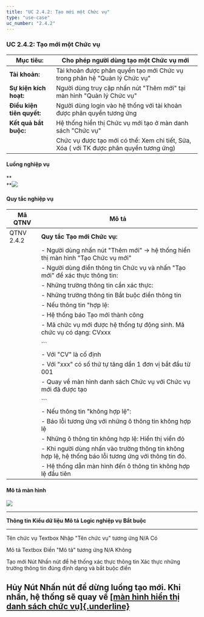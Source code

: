 ```yaml
---
title: "UC 2.4.2: Tạo mới một Chức vụ"
type: "use-case"
uc_number: "2.4.2"
---
```


### UC 2.4.2: Tạo mới một Chức vụ

| **Mục tiêu:** | Cho phép người dùng tạo một Chức vụ mới |
| --- | --- |
| **Tài khoản:** | Tài khoản được phân quyền tạo mới Chức vụ trong phân hệ "Quản lý Chức vụ" |
| **Sự kiện kích hoạt:** | Người dùng truy cập nhấn nút "Thêm mới" tại màn hình "Quản lý Chức vụ" |
| **Điều kiện tiên quyết:** | Người dùng login vào hệ thống với tài khoản được phân quyền tương ứng |
| **Kết quả bắt buộc:** | Hệ thống hiển thị Chức vụ mới tạo ở màn danh sách "Chức vụ" |
|  | Chức vụ được tạo mới có thể: Xem chi tiết, Sửa, Xóa ( với TK được phân quyền tương ứng) |

#### Luồng nghiệp vụ

**\
**![](media/image10.png)

#### Quy tắc nghiệp vụ

| **Mã QTNV** | **Mô tả** |
| --- | --- |
| QTNV 2.4.2 | **Quy tắc Tạo mới Chức vụ:** |
|  | - Người dùng nhấn nút "Thêm mới" -\> hệ thống hiển thị màn hình "Tạo Chức vụ mới" |
|  | - Người dùng điền thông tin Chức vụ và nhấn "Tạo mới" để xác thực thông tin: |
|  | - Những trường thông tin cần xác thực: |
|  | - Những trường thông tin Bắt buộc điền thông tin |
|  | - Nếu thông tin "hợp lệ: |
|  | - Hệ thống báo Tạo mới thành công |
|  | - Mã chức vụ mới được hệ thống tự động sinh. Mã chức vụ có dạng: CVxxx |
|  | <!-- --> |
|  | ``` |
|  | - Với "CV" là cố định |
|  | - Với "xxx" có số thứ tự tăng dần 1 đơn vị bắt đầu từ 001 |
|  | - Quay về màn hình danh sách Chức vụ với Chức vụ mới đã được tạo |
|  | <!-- --> |
|  | ``` |
|  | - Nếu thông tin "không hợp lệ": |
|  | - Báo lỗi tương ứng với những ô thông tin không hợp lệ |
|  | - Những ô thông tin không hợp lệ: Hiển thị viền đỏ |
|  | - Khi người dùng nhấn vào trường thông tin không hợp lệ, hệ thống báo lỗi tương ứng với thông tin đó. |
|  | - Hệ thống dẫn màn hình đến ô thông tin không hợp lệ đầu tiên |

#### Mô tả màn hình

![](media/image13.png)

  -------------------------------------------------------------------------------------------------------------------------------------------------------------------------------------------------------------------------
  **Thông tin**   **Kiểu dữ liệu**   **Mô tả**                                 **Logic nghiệp vụ**                                                                                                           **Bắt buộc**
  --------------- ------------------ ----------------------------------------- ----------------------------------------------------------------------------------------------------------------------------- --------------
  Tên chức vụ     Textbox            Nhập "Tên chức vụ" tương ứng              N/A                                                                                                                           Có

  Mô tả           Textbox            Điền "Mô tả" tương ứng                    N/A                                                                                                                           Không

  Tạo mới         Nút                Nhấn nút để hệ thống xác thực thông tin   Xác thực những trường thông tin đúng định dạng và bắt buộc điền                                                               

  Hủy             Nút                Nhấn nút để dừng luồng tạo mới.           Khi nhấn, hệ thống sẽ quay về [[màn hình hiển thị danh sách chức vụ]{.underline}](#uc-2.4.1-xem-danh-sách-tìm-kiếm-chức-vụ)   
  -------------------------------------------------------------------------------------------------------------------------------------------------------------------------------------------------------------------------
